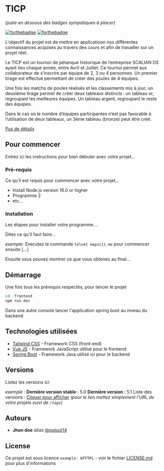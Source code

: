 # TICP
_(juste en dessous des badges sympatiques à placer)_

[![forthebadge](http://forthebadge.com/images/badges/built-with-love.svg)](http://forthebadge.com)  [![forthebadge](http://forthebadge.com/images/badges/powered-by-electricity.svg)](http://forthebadge.com)

L'objectif du projet est de mettre en applicatioon nos différentes connaissances acquises au travers des cours et afin de travailler sur un projet réel.  

Le TICP est un tournoi de pétanque historique de l’entreprise SCALIAN DS ayant lieu chaque année, entre Avril et Juillet. Ce tournoi permet aux collaborateur de s’inscrire par équipe de 2, 3 ou 4 personnes. Un premier tirage est effectué permettant de créer des poules de 4 équipes.

Une fois les matchs de poules réalisés et les classements mis à jour, un deuxième tirage permet de créer deux tableaux distincts : un tableau or, regroupant les meilleures équipes. Un tableau argent, regroupant le reste des équipes.

Dans le cas où le nombre d’équipes participantes n’est pas favorable à l’utilisation de deux tableaux, un 3ème tableau (bronze) peut être créé.

[Pus de détails](./cahier_charge_ticp.pdf)

## Pour commencer

Entrez ici les instructions pour bien débuter avec votre projet...

### Pré-requis

Ce qu'il est requis pour commencer avec votre projet...

- Install Node.js version 16.0 or higher
- Programme 2
- etc...

### Installation

Les étapes pour installer votre programme....

Dites ce qu'il faut faire...

_exemple_: Executez la commande ``telnet mapscii.me`` pour commencer ensuite [...]


Ensuite vous pouvez montrer ce que vous obtenez au final...

## Démarrage

Une fois tous les prérequis respectés, pour lancer le projet
```bash
cd  frontend
npm run dev
```
Dans une autre console lancer l'application spring boot au niveau du backend

## Technologies utilisées

* [Tailwind CSS](https://tailwindcss.com/) - Framework CSS (front-end)
* [Vue JS](https://vuejs.org/) - Framework JavaScript utilisé pour le frontend
* [Spring Boot](https://spring.io/projects/spring-boot) - Framework Java utilisé ici pour le backend


## Versions
Listez les versions ici

_exemple :_
**Dernière version stable :** 5.0
**Dernière version :** 5.1
Liste des versions : [Cliquer pour afficher](https://github.com/your/project-name/tags)
_(pour le lien mettez simplement l'URL de votre projets suivi de ``/tags``)_

## Auteurs
* **Jhon doe** _alias_ [@outout14](https://github.com/outout14)


## License

Ce projet est sous licence ``exemple: WTFTPL`` - voir le fichier [LICENSE.md](LICENSE.md) pour plus d'informations

